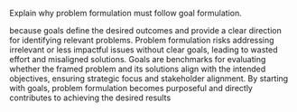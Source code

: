 

Explain why problem formulation must follow goal formulation.

because goals define the desired outcomes and provide a clear direction for identifying relevant problems. Problem formulation risks addressing irrelevant or less impactful issues without clear goals, leading to wasted effort and misaligned solutions. Goals are benchmarks for evaluating whether the framed problem and its solutions align with the intended objectives, ensuring strategic focus and stakeholder alignment. By starting with goals, problem formulation becomes purposeful and directly contributes to achieving the desired results
